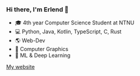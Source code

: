 ### Hi there, I'm Erlend 👋

- 🎓 4th year Computer Science Student at NTNU
- 💻 Python, Java, Kotlin, TypeScript, C, Rust
- 🌎 Web-Dev
- :space_invader: Computer Graphics
- 🤖 ML & Deep Learning

[My website](https://pauska.no/)

